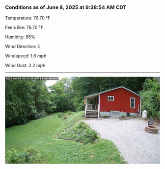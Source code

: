 ### Conditions as of June 8, 2025 at 9:38:54 AM CDT 

Temperature: 76.70 &deg;F

Feels like: 76.70 &deg;F

Humidity: 85%

Wind Direction: E

Windspeed: 1.6 mph

Wind Gust: 2.2 mph

---

<img src="./images/latest.jpeg"/>

